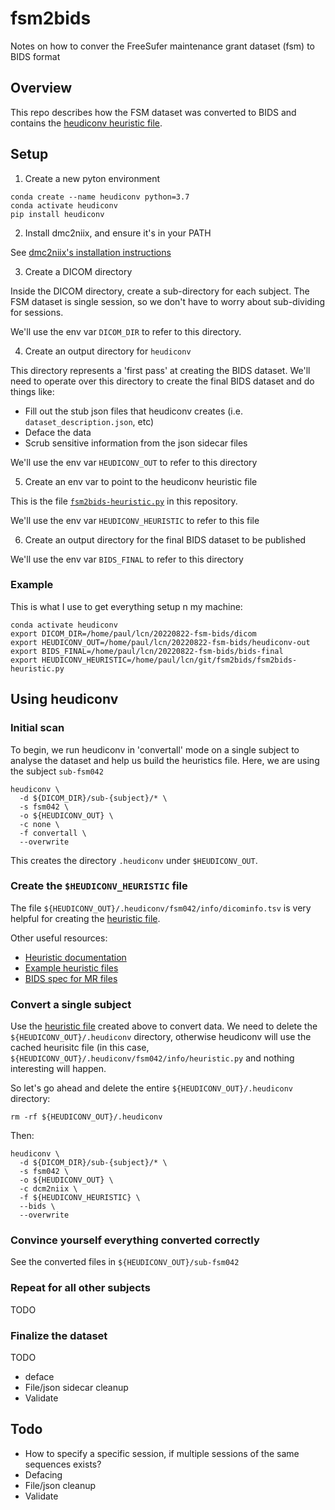 # fsm2bids

Notes on how to conver the FreeSufer maintenance grant dataset (fsm) to BIDS format

## Overview

This repo describes how the FSM dataset was converted to BIDS and contains the [heudiconv heuristic file](fsm2bids-heuristic.py).

## Setup

1) Create a new pyton environment
```
conda create --name heudiconv python=3.7
conda activate heudiconv
pip install heudiconv
```

2) Install dmc2niix, and ensure it's in your PATH

See [dmc2niix's installation instructions](https://github.com/rordenlab/dcm2niix#install)

3) Create a DICOM directory

Inside the DICOM directory, create a sub-directory for each subject.  The FSM dataset is single session, so we don't have to worry about sub-dividing for sessions.

We'll use the env var `DICOM_DIR` to refer to this directory.

4) Create an output directory for `heudiconv`

This directory represents a 'first pass' at creating the BIDS dataset.  We'll need to operate over this directory to create the final BIDS dataset and do things like:
- Fill out the stub json files that heudiconv creates (i.e. `dataset_description.json`, etc)
- Deface the data
- Scrub sensitive information from the json sidecar files

We'll use the env var `HEUDICONV_OUT` to refer to this directory

5) Create an env var to point to the heudiconv heuristic file

This is the file [`fsm2bids-heuristic.py`](fsm2bids-heuristic.py) in this repository.

We'll use the env var `HEUDICONV_HEURISTIC` to refer to this file

6) Create an output directory for the final BIDS dataset to be published

We'll use the env var `BIDS_FINAL` to refer to this directory

### Example

This is what I use to get everything setup n my machine:
```
conda activate heudiconv
export DICOM_DIR=/home/paul/lcn/20220822-fsm-bids/dicom
export HEUDICONV_OUT=/home/paul/lcn/20220822-fsm-bids/heudiconv-out
export BIDS_FINAL=/home/paul/lcn/20220822-fsm-bids/bids-final
export HEUDICONV_HEURISTIC=/home/paul/lcn/git/fsm2bids/fsm2bids-heuristic.py
```

## Using heudiconv

### Initial scan

To begin, we run heudiconv in 'convertall' mode on a single subject to analyse the dataset and help us build the heuristics file.  Here, we are using the subject `sub-fsm042`

```
heudiconv \
  -d ${DICOM_DIR}/sub-{subject}/* \
  -s fsm042 \
  -o ${HEUDICONV_OUT} \
  -c none \
  -f convertall \
  --overwrite
```

This creates the directory `.heudiconv` under `$HEUDICONV_OUT`.

### Create the `$HEUDICONV_HEURISTIC` file

The file `${HEUDICONV_OUT}/.heudiconv/fsm042/info/dicominfo.tsv` is very helpful for creating the [heuristic file](fsm2bids-heuristic.py).

Other useful resources:
- [Heuristic documentation](https://heudiconv.readthedocs.io/en/latest/heuristics.html)
- [Example heuristic files](https://github.com/nipy/heudiconv/tree/master/heudiconv/heuristics)
- [BIDS spec for MR files](https://bids-specification.readthedocs.io/en/stable/04-modality-specific-files/01-magnetic-resonance-imaging-data.html)

### Convert a single subject

Use the [heuristic file](fsm2bids-heuristic.py) created above to convert data.  We need to delete the `${HEUDICONV_OUT}/.heudiconv` directory, otherwise heudiconv will use the cached heurisitc file (in this case, `${HEUDICONV_OUT}/.heudiconv/fsm042/info/heuristic.py` and nothing interesting will happen.

So let's go ahead and delete the entire `${HEUDICONV_OUT}/.heudiconv` directory:
```
rm -rf ${HEUDICONV_OUT}/.heudiconv
```

Then:
```
heudiconv \
  -d ${DICOM_DIR}/sub-{subject}/* \
  -s fsm042 \
  -o ${HEUDICONV_OUT} \
  -c dcm2niix \
  -f ${HEUDICONV_HEURISTIC} \
  --bids \
  --overwrite
```

### Convince yourself everything converted correctly

See the converted files in `${HEUDICONV_OUT}/sub-fsm042`

### Repeat for all other subjects

TODO

### Finalize the dataset

TODO
  - deface
  - File/json sidecar cleanup
  - Validate

## Todo

- How to specify a specific session, if multiple sessions of the same sequences exists?
- Defacing
- File/json cleanup
- Validate
